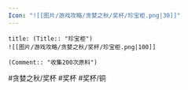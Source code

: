 ```yaml
---
Icon: "![[图片/游戏攻略/贪婪之秋/奖杯/珍宝柜.png|30]]"
---
```

```ad-common-bronze-trophy
title: (Title:: "珍宝柜")
![[图片/游戏攻略/贪婪之秋/奖杯/珍宝柜.png|100]]

(Comment:: "收集200次原料")
```

#贪婪之秋/奖杯 #奖杯 #奖杯/铜
